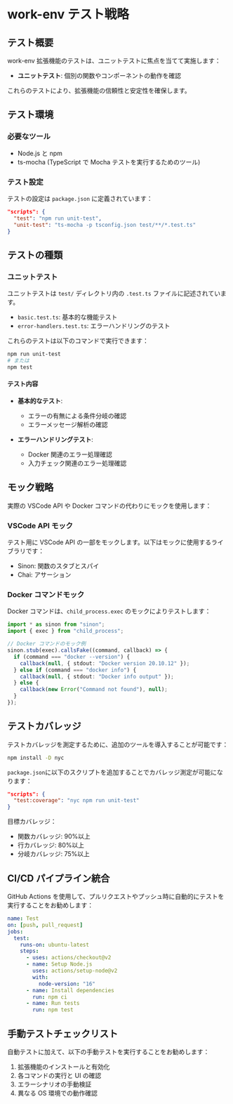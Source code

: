 # work-env テスト戦略

## テスト概要

work-env 拡張機能のテストは、ユニットテストに焦点を当てて実施します：

- **ユニットテスト**: 個別の関数やコンポーネントの動作を確認

これらのテストにより、拡張機能の信頼性と安定性を確保します。

## テスト環境

### 必要なツール

- Node.js と npm
- ts-mocha (TypeScript で Mocha テストを実行するためのツール)

### テスト設定

テストの設定は `package.json` に定義されています：

```json
"scripts": {
  "test": "npm run unit-test",
  "unit-test": "ts-mocha -p tsconfig.json test/**/*.test.ts"
}
```

## テストの種類

### ユニットテスト

ユニットテストは `test/` ディレクトリ内の `.test.ts` ファイルに記述されています。

- `basic.test.ts`: 基本的な機能テスト
- `error-handlers.test.ts`: エラーハンドリングのテスト

これらのテストは以下のコマンドで実行できます：

```bash
npm run unit-test
# または
npm test
```

#### テスト内容

- **基本的なテスト**:

  - エラーの有無による条件分岐の確認
  - エラーメッセージ解析の確認

- **エラーハンドリングテスト**:
  - Docker 関連のエラー処理確認
  - 入力チェック関連のエラー処理確認

## モック戦略

実際の VSCode API や Docker コマンドの代わりにモックを使用します：

### VSCode API モック

テスト用に VSCode API の一部をモックします。以下はモックに使用するライブラリです：

- Sinon: 関数のスタブとスパイ
- Chai: アサーション

### Docker コマンドモック

Docker コマンドは、`child_process.exec` のモックによりテストします：

```typescript
import * as sinon from "sinon";
import { exec } from "child_process";

// Docker コマンドのモック例
sinon.stub(exec).callsFake((command, callback) => {
  if (command === "docker --version") {
    callback(null, { stdout: "Docker version 20.10.12" });
  } else if (command === "docker info") {
    callback(null, { stdout: "Docker info output" });
  } else {
    callback(new Error("Command not found"), null);
  }
});
```

## テストカバレッジ

テストカバレッジを測定するために、追加のツールを導入することが可能です：

```bash
npm install -D nyc
```

`package.json`に以下のスクリプトを追加することでカバレッジ測定が可能になります：

```json
"scripts": {
  "test:coverage": "nyc npm run unit-test"
}
```

目標カバレッジ：

- 関数カバレッジ: 90%以上
- 行カバレッジ: 80%以上
- 分岐カバレッジ: 75%以上

## CI/CD パイプライン統合

GitHub Actions を使用して、プルリクエストやプッシュ時に自動的にテストを実行することをお勧めします：

```yaml
name: Test
on: [push, pull_request]
jobs:
  test:
    runs-on: ubuntu-latest
    steps:
      - uses: actions/checkout@v2
      - name: Setup Node.js
        uses: actions/setup-node@v2
        with:
          node-version: "16"
      - name: Install dependencies
        run: npm ci
      - name: Run tests
        run: npm test
```

## 手動テストチェックリスト

自動テストに加えて、以下の手動テストを実行することをお勧めします：

1. 拡張機能のインストールと有効化
2. 各コマンドの実行と UI の確認
3. エラーシナリオの手動検証
4. 異なる OS 環境での動作確認
